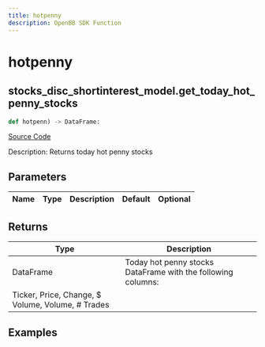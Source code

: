 ```yaml
---
title: hotpenny
description: OpenBB SDK Function
---
```

# hotpenny

## stocks_disc_shortinterest_model.get_today_hot_penny_stocks

```python
def hotpenn) -> DataFrame:
```
[Source Code](https://github.com/OpenBB-finance/OpenBBTerminal/tree/main/openbb_terminal/stocks/discovery/shortinterest_model.py#L37)

Description: Returns today hot penny stocks

## Parameters

| Name | Type | Description | Default | Optional |
| ---- | ---- | ----------- | ------- | -------- |

## Returns

| Type | Description |
| ---- | ----------- |
| DataFrame | Today hot penny stocks DataFrame with the following columns:
Ticker, Price, Change, $ Volume, Volume, # Trades |

## Examples

